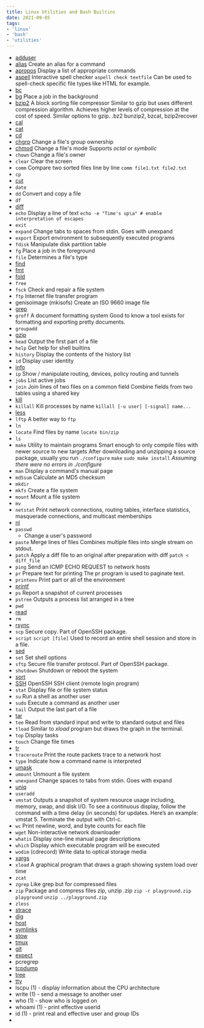 ```yaml
---
title: Linux Utilities and Bash Builtins
date: 2021-09-05
tags:
- 'linux'
- 'bash'
- 'utilities'
---
```


* [adduser](20200628165056-adduser.md)
* [alias](20200628165447-alias.md) 
  Create an alias for a command
* [apropos](20200628165833-apropos.md)
  Display a list of appropriate commands
* [aspell](20200628170239-aspell.md)
  Interactive spell checker `aspell check textfile` Can be used to spell-check specific file types like HTML for example.
* [bc](20210905074329-bc.md)
* [bg](20200628170530-bg.md)
  Place a job in the background
* [bzip2](20200628170734-bzip2.md)
  A block sorting file compressor Similar to gzip but uses different compression algorithm. Achieves higher levels of compression at the cost of speed. Similar options to gzip. .bz2 bunzip2, bzcat, bzip2recover
* [cal](20200628171007-cal.md)
* [cat](20200628172014-cat.md)
* [cd](20200628184557-cd.md)
* [chgrp](20200628184725-chgrp.md)
  Change a file's group ownership
* [chmod](20200628184910-chmod.md)
  Change a file's mode Supports *octal* or *symbolic*
* `chown`
  Change a file's owner
* `clear`
  Clear the screen
* `comm`
  Compare two sorted files line by line `comm file1.txt file2.txt`
* `cp`
* [cut](20210905080040-cut.md)
* `date`
* `dd`
  Convert and copy a file
* `df`
* [diff](20210905080222-diff.md)
* `echo`
  Display a line of text `echo -e "Time's up\a" # enable interpretation of escapes`
* `exit`
* `expand`
  Change tabs to spaces from stdin. Goes with unexpand
* `export`
  Export environment to subsequently executed programs
* `fdisk`
  Manipulate disk partition table
* `fg`
  Place a job in the foreground
* `file`
  Determines a file's type
* [find](20210905081005-find.md)
* [fmt](20210905081054-fmt.md)
* [fold](20210905081118-fold.md)
* `free`
* `fsck`
  Check and repair a file system
* `ftp`
  Internet file transfer program
* genisoimage (mkisofs)
  Create an ISO 9660 image file
* [grep](20210905081435-grep.md)
* `groff`
  A document formatting system Good to know a tool exists for formatting and exporting pretty documents.
* `groupadd`
* [gzip](20210905081626-gzip.md)
* `head`
  Output the first part of a file
* `help`
  Get help for shell builtins
* `history`
  Display the contents of the history list
* `id`
  Display user identity
* [info](20210905081726-info.md)
* `ip`
  Show / manipulate routing, devices, policy routing and tunnels
* `jobs`
  List active jobs
* `join`
  Join lines of two files on a common field Combine fields from two tables using a shared key
* [kill](20210905081820-kill.md)
* `killall`
  Kill processes by name `killall [-u user] [-signal] name...`
* [less](20210905081858-less.md)
* `lftp`
  A better way to `ftp`
* `ln`
* `locate`
  Find files by name `locate bin/zip`
* `ls`
* `make`
  Utility to maintain programs Smart enough to only compile files with newer source to new targets After downloading and unzipping a source package, usually you run `./configure` `make` `sudo make install` *Assuming there were no errors in ./configure*
* `man`
  Display a command's manual page
* `md5sum`
  Calculate an MD5 checksum
* `mkdir`
* `mkfs`
  Create a file system
* `mount`
  Mount a file system
* `mv`
* `netstat`
  Print network connections, routing tables, interface statistics, masquerade connections, and multicast memberships
* [nl](20210905082025-nl.md)
* `passwd`
  * Change a user's password
* `paste`
  Merge lines of files Combines multiple files into single stream on stdout.
* `patch`
  Apply a diff file to an original after preparation with diff `patch < diff_file`
* `ping`
  Send an ICMP ECHO REQUEST to network hosts
* `pr`
  Prepare text for printing The pr program is used to paginate text.
* `printenv`
  Print part or all of the environment
* [printf](20210905082248-printf.md)
* `ps`
  Report a snapshot of current processes
* `pstree`
  Outputs a process list arranged in a tree
* `pwd`
* [read](20210905082420-read.md)
* `rm`
* [rsync](20210905082449-rsync.md)
* `scp`
  Secure copy. Part of OpenSSH package.
* `script`
  `script [file]` Used to record an entire shell session and store in a file.
* [sed](20210905082528-sed.md)
* `set`
  Set shell options
* `sftp`
  Secure file transfer protocol. Part of OpenSSH package.
* `shutdown`
  Shutdown or reboot the system
* [sort](20210905082557-sort.md)
* [SSH](2020-11-11--15-45-39Z--ssh.md)
  OpenSSH SSH client (remote login program)
* `stat`
  Display file or file system status
* `su`
  Run a shell as another user
* `sudo`
  Execute a command as another user
* `tail`
  Output the last part of a file
* [tar](20210905082630-tar.md)
* `tee`
  Read from standard input and write to standard output and files
* `tload`
  Similar to *xload* program but draws the graph in the terminal.
* `top`
  Display tasks
* `touch`
  Change file times
* [tr](20210905082701-tr.md)
* `traceroute`
  Print the route packets trace to a network host
* `type`
  Indicate how a command name is interpreted
* [umask](20210905082726-umask.md)
* `umount`
  Unmount a file system
* `unexpand`
  Change spaces to tabs from stdin. Goes with expand
* [uniq](20210905082750-uniq.md)
* `useradd`
* `vmstat`
  Outputs a snapshot of system resource usage including, memory, swap, and disk I/O. To see a continuous display, follow the command with a time delay (in seconds) for updates. Here’s an example: vmstat 5. Terminate the output with Ctrl-c.
* `wc`
  Print newline, word, and byte counts for each file
* `wget`
  Non-interactive network downloader
* `whatis`
  Display one-line manual page descriptions
* `which`
  Display which executable program will be executed
* `wodim` (cdrecord)
  Write data to optical storage media
* [xargs](20210905082857-xargs.md)
* `xload`
  A graphical program that draws a graph showing system load over time
* `zcat`
* `zgrep`
  Like grep but for compressed files
* `zip`
  Package and compress files zip, unzip .zip `zip -r playground.zip playground`
    `unzip ../playground.zip`
* `zless`
* [strace](2021-03-16--11-24-35Z--strace.md)
* [dig](2021-04-28--07-06-05Z--dig.md)
* [host](2021-04-28--07-08-42Z--host.md)
* [symlinks](2021-04-30--11-29-36Z--symlinks.md)
* [stow](20210905185813-stow.md)
* [tmux](20210908112801-tmux.md)
* [git](20210913193531-git.md)
* [expect](20220331080858-expect.md)
* pcregrep
* [tcpdump](20230306145823-tcpdump.md)
* [tree](202402170850-tree.md)
* [tty](202402170855-tty.md)
* lscpu (1) - display information about the CPU architecture
* write (1) - send a message to another user
* who (1) - show who is logged on
* whoami (1) - print effective userid
* id (1) - print real and effective user and group IDs
* 

